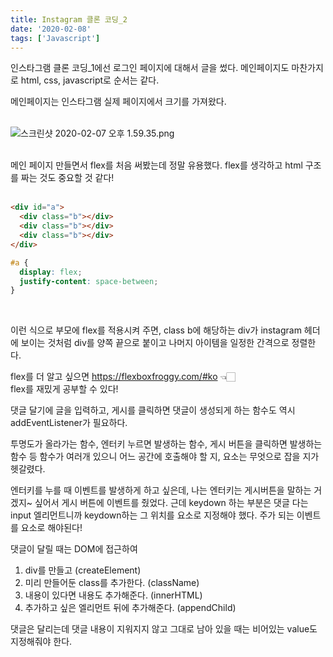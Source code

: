 ```yaml
---
title: Instagram 클론 코딩_2
date: '2020-02-08'
tags: ['Javascript']
---
```


인스타그램 클론 코딩\_1에선 로그인 페이지에 대해서 글을 썼다.
메인페이지도 마찬가지로 html, css, javascript로 순서는 같다.

메인페이지는 인스타그램 실제 페이지에서 크기를 가져왔다. <br /><br />

![스크린샷 2020-02-07 오후 1.59.35.png](https://images.velog.io/post-images/eunmi/b3f8f2b0-4966-11ea-afdf-150ac0b4d37e/-2020-02-07-1.59.35.png)

<br />
메인 페이지 만들면서 flex를 처음 써봤는데 정말 유용했다. flex를 생각하고 html 구조를 짜는 것도 중요할 것 같다! 
<br /><br />

```html
<div id="a">
  <div class="b"></div>
  <div class="b"></div>
  <div class="b"></div>
</div>
```

```css
#a {
  display: flex;
  justify-content: space-between;
}
```

<br />

이런 식으로 부모에 flex를 적용시켜 주면, class b에 해당하는 div가 instagram 헤더에 보이는 것처럼 div를 양쪽 끝으로 붙이고 나머지 아이템을 일정한 간격으로 정렬한다.

flex를 더 알고 싶으면 https://flexboxfroggy.com/#ko 👈🏻 <br />
flex를 재밌게 공부할 수 있다!

댓글 달기에 글을 입력하고, 게시를 클릭하면 댓글이 생성되게 하는 함수도 역시 addEventListener가 필요하다.

투명도가 올라가는 함수, 엔터키 누르면 발생하는 함수, 게시 버튼을 클릭하면 발생하는 함수 등 함수가 여러개 있으니 어느 공간에 호출해야 할 지, 요소는 무엇으로 잡을 지가 헷갈렸다.

엔터키를 누를 때 이벤트를 발생하게 하고 싶은데, 나는 엔터키는 게시버튼을 말하는 거겠지~ 싶어서 게시 버튼에 이벤트를 줬었다. 근데 keydown 하는 부분은 댓글 다는 input 엘리먼트니까 keydown하는 그 위치를 요소로 지정해야 했다.
주가 되는 이벤트를 요소로 해야된다!

댓글이 달릴 때는 DOM에 접근하여

1. div를 만들고 (createElement)
2. 미리 만들어둔 class를 추가한다. (className)
3. 내용이 있다면 내용도 추가해준다. (innerHTML)
4. 추가하고 싶은 엘리먼트 뒤에 추가해준다. (appendChild)

댓글은 달리는데 댓글 내용이 지워지지 않고 그대로 남아 있을 때는 비어있는 value도 지정해줘야 한다.

